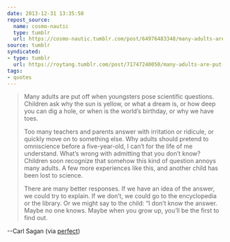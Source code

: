 ```yaml
---
date: 2013-12-31 13:35:58
repost_source:
  name: cosmo-nautic
  type: tumblr
  url: https://cosmo-nautic.tumblr.com/post/64976483348/many-adults-are-put-off-when-youngsters-pose
source: tumblr
syndicated:
- type: tumblr
  url: https://roytang.tumblr.com/post/71747240050/many-adults-are-put-off-when-youngsters-pose
tags:
- quotes
---
```


<blockquote><p>Many adults are put off when youngsters pose scientific questions. Children ask why the sun is yellow, or what a dream is, or how deep you can dig a hole, or when is the world’s birthday, or why we have toes. </p>

<p>Too many teachers and parents answer with irritation or ridicule, or quickly move on to something else. Why adults should pretend to omniscience before a five-year-old, I can’t for the life of me understand. What’s wrong with admitting that you don’t know? Children soon recognize that somehow this kind of question annoys many adults. A few more experiences like this, and another child has been lost to science.</p>

<p>There are many better responses. If we have an idea of the answer, we could try to explain. If we don’t, we could go to the encyclopedia or the library. Or we might say to the child: “I don’t know the answer. Maybe no one knows. Maybe when you grow up, you’ll be the first to find out.</p></blockquote>

--Carl Sagan (via <a class="tumblr_blog" href="http://perfect.tumblr.com/">perfect</a>)